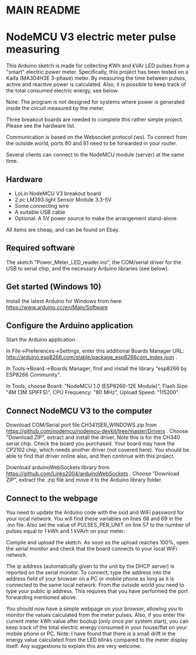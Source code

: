 # MAIN README

NodeMCU V3 electric meter pulse measuring
=========================================

This Arduino sketch is made for collecting KWh and kVAr LED pulses from a "smart" electric power meter. Specifically, this project has been tested on a Kaifa (MA304H3E 3-phase) meter. By measuring the time between pulses, active and reactive power is calculated. Also, it is possible to keep track of the total consumed electric energy, see below.

Note: The program is not designed for systems where power is generated inside the circuit measured by the meter.

Three breakout boards are needed to complete this rather simple project. Please see the hardware list.

Communication is based on the Websocket protocol (ws). To connect from the outside world, ports 80 and 81 need to be forwarded in your router.

Several clients can connect to the NodeMCU module (server) at the same time.

Hardware
--------
* LoLin NodeMCU V3 breakout board
* 2 pc LM393 light Sensor Module 3.3-5V 
* Some connecting wire
* A suitable USB cable
* Optional: A 5V power source to make the arrangement stand-alone

All items are cheap, and can be found on Ebay.

Required software
-----------------
The sketch "Power_Meter_LED_reader.ino", the COM/serial driver for the USB to serial chip, and the necessary Arduino libraries (see below).

Get started (Windows 10)
------------------------
Install the latest Arduino for Windows from here: https://www.arduino.cc/en/Main/Software

Configure the Arduino application
---------------------------------
Start the Arduino application.

In File->Preferences->Settings, enter this additional Boards Manager URL: http://arduino.esp8266.com/stable/package_esp8266com_index.json .

In Tools->Board:->Boards Manager, find and install the library "esp8266 by ESP8266 Community".

In Tools, choose Board: "NodeMCU 1.0 (ESP8266-12E Module)", Flash Size: "4M (3M SPIFFS)", CPU Frequency: "80 MHz", Upload Speed: "115200".

Connect NodeMCU V3 to the computer
----------------------------------
Download COM/Serial port file CH341SER_WINDOWS.zip from https://github.com/nodemcu/nodemcu-devkit/tree/master/Drivers . Choose "Download ZIP", extract and install the driver. Note this is for the CH340 serial chip. Check the board you purchased. Your board may have the CP2102 chip, which needs another driver (not covered here). You should be able to find that driver online also, and then continue with this project.

Download arduinoWebSockets library from https://github.com/Links2004/arduinoWebSockets . Choose "Download ZIP", extract the .zip file and move it to the Arduino library folder.

Connect to the webpage
----------------------
You need to update the Arduino code with the ssid and WiFi password for your local network. You will find these variables on lines 68 and 69 in the .ino file. Also set the value of PULSES_PER_UNIT on line 57 to the number of pulses equal to 1 kWh and 1 kVArh on your meter.

Compile and upload the sketch. As soon as the upload reaches 100%, open the serial monitor and check that the board connects to your local WiFi network.

The ip address (automatically given to the unit by the DHCP server) is reported on the serial monitor. To connect, type the address into the address field of your browser on a PC or mobile phone as long as it is connected to the same local network. From the outside world you need to type your public ip address. This requires that you have performed the port forwarding mentioned above.

You should now have a simple webpage on your browser, allowing you to monitor the values calculated from the meter pulses. Also, if you enter the current meter kWh value after bootup (only once per system start), you can keep track of the total electric energy consumed in your house/flat on your mobile phone or PC. Note: I have found that there is a small drift in the energy value calculated from the LED blinks compared to the meter display itself. Any suggestions to explain this are very welcome.
